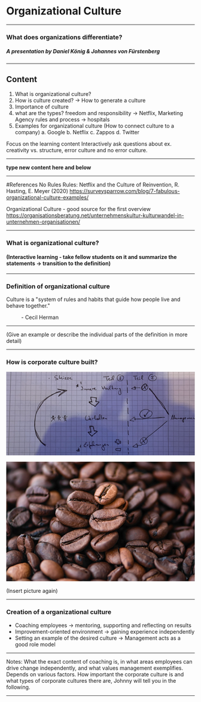 # Organizational Culture
-----
### What does organizations differentiate?
 
  

##### A presentation by Daniel König & Johannes von Fürstenberg

---

## Content

 1. What is organizational culture?
 2. How is culture created? -> How to generate a culture
 3. Importance of culture
 4. what are the types?
    freedom and responsibility -> Netflix, Marketing Agency 
    rules and process -> hospitals
 5. Examples for organizational culture (How to connect culture to a company)
    a. Google
    b. Netflix
    c. Zappos
    d. Twitter

   Focus on the learning content
   Interactively ask questions about ex. creativity vs. structure, error culture and no error culture.

---

**type new content here and below**


-----


#References
No Rules Rules: Netflix and the Culture of Reinvention, R. Hasting, E. Meyer (2020)
https://surveysparrow.com/blog/7-fabulous-organizational-culture-examples/

Organizational Culture - good source for the first overview
https://organisationsberatung.net/unternehmenskultur-kulturwandel-in-unternehmen-organisationen/

----

### What is organizational culture?

#### (Interactive learning - take fellow students on it and summarize the statements -> transition to the definition)
----

### Definition of organizational culture


<dl>
  <dt>Culture is a "system of rules and habits that guide how people live and behave together."

>
<dd> - Cecil Herman</dd>

---

(Give an example or describe the individual parts of the definition in more detail)

---

### How is corporate culture built?

<img src=Abbildung1.png alt="Alt-Text" title="optionaler Titel" />

![Abbildung](coffee-gfc7b1f108_1920.jpg)


(Insert picture again)

---


### Creation of a organizational culture


+ Coaching employees -> mentoring, supporting and reflecting on results
+ Improvement-oriented environment -> gaining experience independently
+ Setting an example of the desired culture -> Management acts as a good role model

----

Notes: What the exact content of coaching is, in what areas employees can drive change independently, and what values management exemplifies. Depends on various factors.
How important the corporate culture is and what types of corporate cultures there are, Johnny will tell you in the following.

---